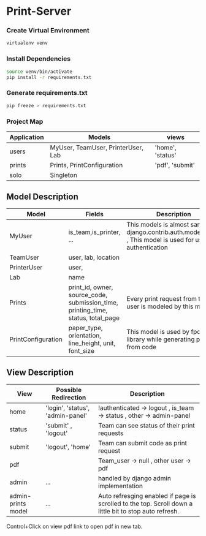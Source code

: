 # Print-Server

### Create Virtual Environment
```bash
virtualenv venv
```

### Install Dependencies
```bash
source venv/bin/activate
pip install -r requirements.txt
```

### Generate requirements.txt
```bash
pip freeze > requirements.txt
```


### Project Map

| Application | Models                             | views           |
|-------------|------------------------------------|-----------------|
| users       | MyUser, TeamUser, PrinterUser, Lab | 'home', 'status'|
| prints      | Prints, PrintConfiguration         | 'pdf', 'submit' |
| solo        | Singleton                          |                 |

## Model Description

| Model | Fields | Description |
|-------|--------|-------------|
| MyUser | is_team,is_printer, ... | This models is almost same as django.contrib.auth.models.User , This model is used for user authentication |
| TeamUser | user, lab, location | |
| PrinterUser | user, | |
| Lab | name |
| Prints | print_id, owner, source_code, submission_time, printing_time, status, total_page | Every print request from team user is modeled by this model |
| PrintConfiguration | paper_type, orientation, line_height, unit, font_size | This model is used by fpdf library while generating pdf from code |


## View Description

| View | Possible Redirection | Description |
|------|-----------------------|-------------|
| home | 'login', 'status', 'admin-panel' | !authenticated -> logout , is_team -> status , other -> admin-panel|
| status | 'submit' , 'logout' | Team can see status of their print requests
| submit | 'logout', 'home' | Team can submit code as print request
| pdf    |                  | Team_user -> null , other user -> pdf
| admin  | ...              | handled by django admin implementation
| admin-prints model | ...  | Auto refresging enabled if page is scrolled to the top. Scroll down a little bit to stop auto refresh. 
Control+Click on view pdf link to open pdf in new tab.	